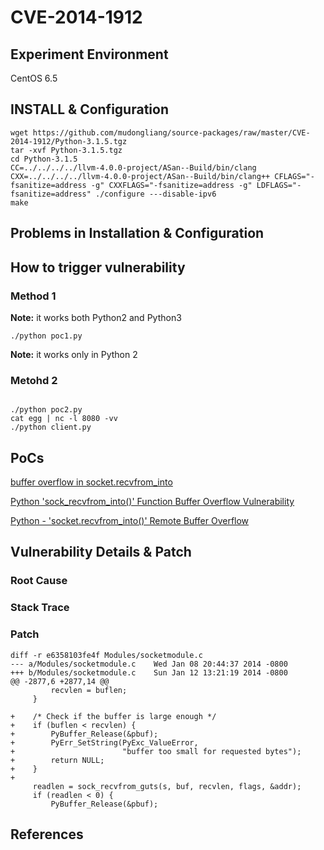 # CVE-2014-1912

## Experiment Environment

CentOS 6.5

## INSTALL & Configuration

```
wget https://github.com/mudongliang/source-packages/raw/master/CVE-2014-1912/Python-3.1.5.tgz
tar -xvf Python-3.1.5.tgz
cd Python-3.1.5
CC=../../../../llvm-4.0.0-project/ASan--Build/bin/clang CXX=../../../../llvm-4.0.0-project/ASan--Build/bin/clang++ CFLAGS="-fsanitize=address -g" CXXFLAGS="-fsanitize=address -g" LDFLAGS="-fsanitize=address" ./configure ---disable-ipv6
make
```

## Problems in Installation & Configuration


## How to trigger vulnerability

### Method 1

**Note:** it works both Python2 and Python3

```
./python poc1.py
```

**Note:** it works only in Python 2

### Metohd 2

```

./python poc2.py
cat egg | nc -l 8080 -vv
./python client.py
```

## PoCs

[buffer overflow in socket.recvfrom_into](https://bugs.python.org/issue20246)

[Python 'sock_recvfrom_into()' Function Buffer Overflow Vulnerability](https://www.securityfocus.com/bid/65379/exploit)

[Python - 'socket.recvfrom_into()' Remote Buffer Overflow](https://www.exploit-db.com/exploits/31875/)

## Vulnerability Details & Patch

### Root Cause

### Stack Trace

### Patch

```
diff -r e6358103fe4f Modules/socketmodule.c
--- a/Modules/socketmodule.c	Wed Jan 08 20:44:37 2014 -0800
+++ b/Modules/socketmodule.c	Sun Jan 12 13:21:19 2014 -0800
@@ -2877,6 +2877,14 @@
         recvlen = buflen;
     }
 
+    /* Check if the buffer is large enough */
+    if (buflen < recvlen) {
+        PyBuffer_Release(&pbuf);
+        PyErr_SetString(PyExc_ValueError,
+                        "buffer too small for requested bytes");
+        return NULL;
+    }
+
     readlen = sock_recvfrom_guts(s, buf, recvlen, flags, &addr);
     if (readlen < 0) {
         PyBuffer_Release(&pbuf);
```

## References

